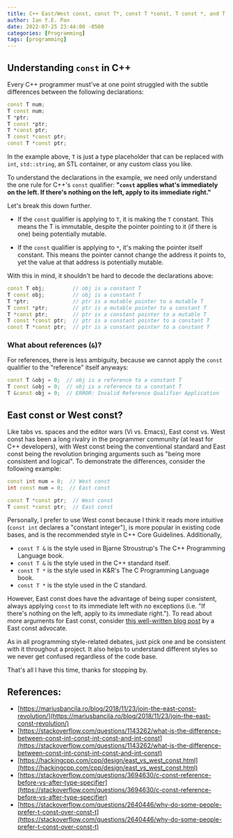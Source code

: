 ```yaml
---
title: C++ East/West const, const T*, const T *const, T const *, and T *const
author: Ian Y.E. Pan
date: 2022-07-25 23:44:00 -0500
categories: [Programming]
tags: [programming]
---
```


## Understanding `const` in C++

Every C++ programmer must've at one point struggled with the subtle
differences between the following declarations:

```cpp
const T num;
T const num;
T *ptr;
T const *ptr;
T *const ptr;
T const *const ptr;
const T *const ptr;
```

In the example above, `T` is just a type placeholder that can be
replaced with `int`, `std::string`, an STL container, or any custom
class you like.

To understand the declarations in the example, we need only understand
the one rule for C++'s `const` qualifier: **"`const` applies what's
immediately on the left. If there's nothing on the left, apply to its
immediate right."**

Let's break this down further.

- If the `const` qualifier is applying to `T`, it is making the `T`
  constant. This means the T is immutable, despite the pointer
  pointing to it (if there is one) being potentially mutable.

- If the `const` qualifier is applying to `*`, it's making the pointer
  itself constant. This means the pointer cannot change the address it
  points to, yet the value at that address is potentially mutable.

With this in mind, it shouldn't be hard to decode the declarations
above:

```cpp
const T obj;         // obj is a constant T
T const obj;         // obj is a constant T
T *ptr;              // ptr is a mutable pointer to a mutable T
T const *ptr;        // ptr is a mutable pointer to a constant T
T *const ptr;        // ptr is a constant pointer to a mutable T
T const *const ptr;  // ptr is a constant pointer to a constant T
const T *const ptr;  // ptr is a constant pointer to a constant T
```

### What about references (`&`)?

For references, there is less ambiguity, because we cannot apply the
`const` qualifier to the "reference" itself anyways:

```cpp
const T &obj = 0;  // obj is a reference to a constant T
T const &obj = 0;  // obj is a reference to a constant T
T &const obj = 0;  // ERROR: Invalid Reference Qualifier Application
```

## East const or West const?

Like tabs vs. spaces and the editor wars (Vi vs. Emacs), East const
vs. West const has been a long rivalry in the programmer community (at
least for C++ developers), with West const being the conventional
standard and East const being the revolution bringing arguments such
as "being more consistent and logical". To demonstrate the
differences, consider the following example:

```cpp
const int num = 0;  // West const
int const num = 0;  // East const

const T *const ptr;  // West const
T const *const ptr;  // East const
```

Personally, I prefer to use West const because I think it reads more
intuitive (`const int` declares a "constant integer"), is more popular
in existing code bases, and is the recommended style in C++ Core
Guidelines. Additionally, 

- `const T &` is the style used in Bjarne Stroustrup's The C++ Programming Language book.
- `const T &` is the style used in the C++ standard itself.
- `const T *` is the style used in K&R's The C Programming Language book.
- `const T *` is the style used in the C standard.

However, East const does have the advantage of being super consistent,
always applying `const` to its immediate left with no exceptions
(i.e. "If there's nothing on the left, apply to its immediate
right."). To read about more arguments for East const, consider [this
well-written blog
post](https://mariusbancila.ro/blog/2018/11/23/join-the-east-const-revolution/)
by a East const advocate.

As in all programming style-related debates, just pick one and be
consistent with it throughout a project. It also helps to understand
different styles so we never get confused regardless of the code base.

That's all I have this time, thanks for stopping by.

## References:

- [https://mariusbancila.ro/blog/2018/11/23/join-the-east-const-revolution/](https://mariusbancila.ro/blog/2018/11/23/join-the-east-const-revolution/)
- [https://stackoverflow.com/questions/1143262/what-is-the-difference-between-const-int-const-int-const-and-int-const](https://stackoverflow.com/questions/1143262/what-is-the-difference-between-const-int-const-int-const-and-int-const)
- [https://hackingcpp.com/cpp/design/east_vs_west_const.html](https://hackingcpp.com/cpp/design/east_vs_west_const.html)
- [https://stackoverflow.com/questions/3694630/c-const-reference-before-vs-after-type-specifier](https://stackoverflow.com/questions/3694630/c-const-reference-before-vs-after-type-specifier)
- [https://stackoverflow.com/questions/2640446/why-do-some-people-prefer-t-const-over-const-t](https://stackoverflow.com/questions/2640446/why-do-some-people-prefer-t-const-over-const-t)
